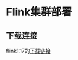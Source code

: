 # Flink集群部署

## 下载连接

flink1.17的[下载链接](https://www.apache.org/dyn/closer.lua/flink/flink-1.17.1/flink-1.17.1-bin-scala_2.12.tgz)



